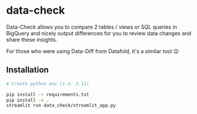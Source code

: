 # data-check

Data-Check allows you to compare 2 tables / views or SQL queries in BigQuery and nicely output differences for you to review data changes and share these insights.

For those who were using Data-Diff from Datafold, it's a similar tool 😉

## Installation

```bash
# Create python env (i.e. 3.11)

pip install -r requirements.txt
pip install -e .
streamlit run data_check/streamlit_app.py
```